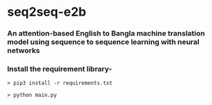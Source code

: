 # seq2seq-e2b

### An attention-based English to Bangla machine translation model using sequence to sequence learning with neural networks


### Install the requirement library- 

`> pip3 install -r requirements.txt`

`> python main.py`
